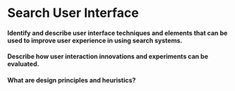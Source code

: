 # Search User Interface

#### Identify and describe user interface techniques and elements that can be used to improve user experience in using search systems.


#### Describe how user interaction innovations and experiments can be evaluated.


#### What are design principles and heuristics?

